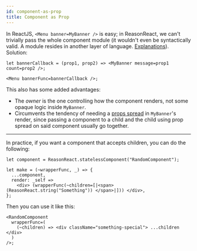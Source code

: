 ```yaml
---
id: component-as-prop
title: Component as Prop
---
```


In ReactJS, `<Menu banner=MyBanner />` is easy; in ReasonReact, we can't trivially pass the whole component module (it wouldn't even be syntactically valid. A module resides in another layer of language. [Explanations](https://reasonml.github.io/guide/language/module)). Solution:

```reason
let bannerCallback = (prop1, prop2) => <MyBanner message=prop1 count=prop2 />;

<Menu bannerFunc=bannerCallback />;
```

This also has some added advantages:

- The _owner_ is the one controlling how the component renders, not some opaque logic inside `MyBanner`.
- Circumvents the tendency of needing a [props spread](props-spread.md) in `MyBanner`'s render, since passing a component to a child and the child using prop spread on said component usually go together.

--- 

In practice, if you want a component that accepts children, you can do the following:

```reason
let component = ReasonReact.statelessComponent("RandomComponent");

let make = (~wrapperFunc, _) => {
  ...component,
  render: _self =>
    <div> (wrapperFunc(~children=[|<span> (ReasonReact.string("Something")) </span>|])) </div>,
};
```

Then you can use it like this:

```reason
<RandomComponent
  wrapperFunc=(
    (~children) => <div className="something-special"> ...children </div>
  )
/>;
```
